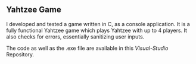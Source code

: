 ## Yahtzee Game

I developed and tested a game written in C, as a console application.
It is a fully functional Yahtzee game which plays Yahtzee with up to 4 players.
It also checks for errors, essentially sanitizing user inputs.

The code as well as the .exe file are available in this *Visual-Studio* Repository.
